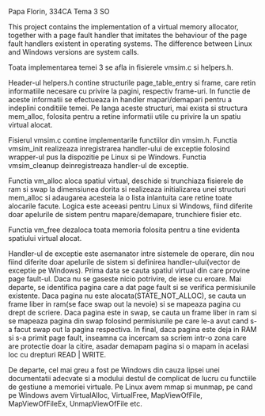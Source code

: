 Papa Florin, 334CA
Tema 3 SO

This project contains the implementation of a virtual memory allocator,
together with a page fault handler that imitates the behaviour of the page fault
handlers existent in operating systems. The difference between Linux and Windows
versions are system calls.


Toata implementarea temei 3 se afla in fisierele vmsim.c si helpers.h. 

Header-ul helpers.h contine structurile page_table_entry si frame, care retin 
informatiile necesare cu privire la pagini, respectiv frame-uri. In functie de
aceste informatii se efectueaza in handler mapari/demapari pentru a indeplini 
conditiile temei. Pe langa aceste structuri, mai exista si structura mem_alloc,
folosita pentru a retine informatii utile cu privire la un spatiu virtual
alocat.

Fisierul vmsim.c contine implementarile functiilor din vmsim.h. Functia
vmsim_init realizeaza inregistrarea handler-ului de exceptie folosind
wrapper-ul pus la dispozitie pe Linux si pe Windows. Functia vmsim_cleanup
deinregistreaza handler-ul de exceptie.

Functia vm_alloc aloca spatiul virtual, deschide si trunchiaza fisierele de
ram si swap la dimensiunea dorita si realizeaza initializarea unei structuri
mem_alloc si adaugarea acesteia la o lista inlantuita care retine toate
alocarile facute. Logica este aceeasi pentru Linux si Windows, fiind diferite
doar apelurile de sistem pentru mapare/demapare, trunchiere fisier etc.

Functia vm_free dezaloca toata memoria folosita pentru a tine evidenta
spatiului virtual alocat.

Handler-ul de exceptie este asemanator intre sistemele de operare, din nou fiind
diferite doar apelurile de sistem si definirea handler-ului(vector de exceptie
pe Windows). Prima data se cauta spatiul virtual din care provine page fault-ul.
Daca nu se gaseste nicio potrivire, de iese cu eroare. Mai departe, se
identifica pagina care a dat page fault si se verifica permisiunile existente. 
Daca pagina nu este alocata(STATE_NOT_ALLOC), se cauta un frame liber in ram(se 
face swap out la nevoie) si se mapeaza pagina cu drept de scriere. Daca pagina
este in swap, se cauta un frame liber in ram si se mapeaza pagina din swap
folosind permisiunile pe care le-a avut cand s-a facut swap out la pagina
respectiva. In final, daca pagina este deja in RAM si s-a primit page fault,
inseamna ca incercam sa scriem intr-o zona care are protectie doar la citire,
asadar demapam pagina si o mapam in acelasi loc cu drepturi READ | WRITE.

De departe, cel mai greu a fost pe Windows din cauza lipsei unei documentatii
adecvate si a modului destul de complicat de lucru cu functiile de gestiune a
memoriei virtuale. Pe Linux avem mmap si munmap, pe cand pe Windows avem
VirtualAlloc, VirtualFree, MapViewOfFile, MapViewOfFileEx, UnmapViewOfFile etc.
